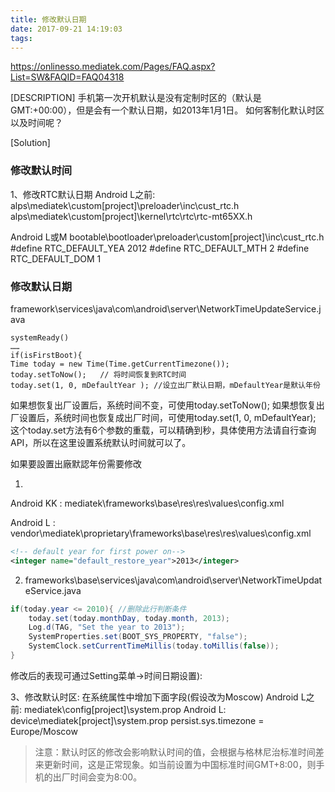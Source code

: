 ```yaml
---
title: 修改默认日期
date: 2017-09-21 14:19:03
tags:
---
```

https://onlinesso.mediatek.com/Pages/FAQ.aspx?List=SW&FAQID=FAQ04318

[DESCRIPTION]
手机第一次开机默认是没有定制时区的（默认是GMT:+00:00），但是会有一个默认日期，如2013年1月1日。
如何客制化默认时区以及时间呢？

[Solution]
### 修改默认时间
1、修改RTC默认日期
Android L之前:
alps\mediatek\custom\[project]\preloader\inc\cust_rtc.h
alps\mediatek\custom\[project]\kernel\rtc\rtc\rtc-mt65XX.h

Android L或M
bootable\bootloader\preloader\custom\[project]\inc\cust_rtc.h
#define RTC_DEFAULT_YEA         2012
#define RTC_DEFAULT_MTH        2
#define RTC_DEFAULT_DOM        1

### 修改默认日期
framework\services\java\com\android\server\NetworkTimeUpdateService.java
```
systemReady()
……
if(isFirstBoot){
Time today = new Time(Time.getCurrentTimezone());
today.setToNow();   // 将时间恢复到RTC时间
today.set(1, 0, mDefaultYear ); //设立出厂默认日期，mDefaultYear是默认年份
```

如果想恢复出厂设置后，系统时间不变，可使用today.setToNow();
如果想恢复出厂设置后，系统时间也恢复成出厂时间，可使用today.set(1, 0, mDefaultYear);
这个today.set方法有6个参数的重载，可以精确到秒，具体使用方法请自行查询API，所以在这里设置系统默认时间就可以了。

如果要設置出廠默認年份需要修改

1)   
Android KK : mediatek\frameworks\base\res\res\values\config.xml

Android L : vendor\mediatek\proprietary\frameworks\base\res\res\values\config.xml
``` xml
<!-- default year for first power on-->
<integer name="default_restore_year">2013</integer>
```

2)   frameworks\base\services\java\com\android\server\NetworkTimeUpdateService.java
``` Java
if(today.year <= 2010){ //删除此行判断条件
    today.set(today.monthDay, today.month, 2013);
    Log.d(TAG, "Set the year to 2013");
    SystemProperties.set(BOOT_SYS_PROPERTY, "false");
    SystemClock.setCurrentTimeMillis(today.toMillis(false));
}
```

修改后的表现可通过Setting菜单->时间日期设置):

3、修改默认时区:
在系统属性中增加下面字段(假设改为Moscow)
Android L之前:
mediatek\config\[project]\system.prop
Android L:
device\mediatek\[project]\system.prop
persist.sys.timezone = Europe/Moscow
>注意：默认时区的修改会影响默认时间的值，会根据与格林尼治标准时间差来更新时间，这是正常现象。如当前设置为中国标准时间GMT+8:00，则手机的出厂时间会变为8:00。
